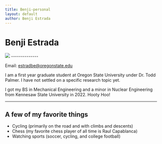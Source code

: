 ```yaml
---
title: Benji-personal
layout: default
author: Benji Estrada
---
```

# Benji Estrada

<img src="images/pfp.jpg">
--------------

Email: [estradbe@oregonstate.edu](mailto:estradbe@oregonstate.edu)


I am a first year graduate student at Oregon State University under Dr. Todd Palmer. I have not settled on a specific research topic yet.

I got my BS in Mechanical Engineering and a minor in Nuclear Engineering from Kennesaw State University in 2022. Hooty Hoo!

***

## A few of my favorite things
* Cycling (primarily on the road and with climbs and descents)
* Chess (my favorite chess player of all time is Raul Capablanca)
* Watching sports (soccer, cycling, and college football)